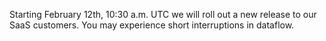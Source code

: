 Starting February 12th, 10:30 a.m. UTC we will roll out a new release to our SaaS customers. You may experience short interruptions in dataflow.
